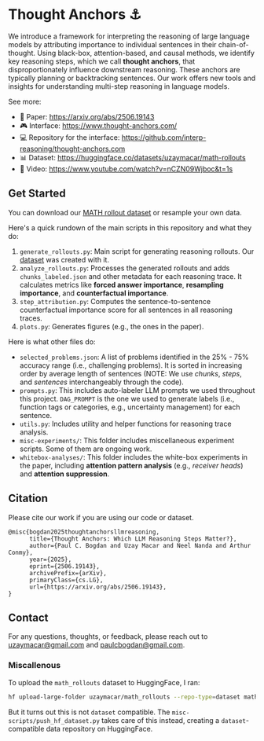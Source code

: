 # Thought Anchors ⚓

We introduce a framework for interpreting the reasoning of large language models by attributing importance to individual sentences in their chain-of-thought. Using black-box, attention-based, and causal methods, we identify key reasoning steps, which we call **thought anchors**, that disproportionately influence downstream reasoning. These anchors are typically planning or backtracking sentences. Our work offers new tools and insights for understanding multi-step reasoning in language models.

See more:
* 📄 Paper: https://arxiv.org/abs/2506.19143
* 🎮 Interface: https://www.thought-anchors.com/
* 💻 Repository for the interface: https://github.com/interp-reasoning/thought-anchors.com
* 📊 Dataset: https://huggingface.co/datasets/uzaymacar/math-rollouts
* 🎥 Video: https://www.youtube.com/watch?v=nCZN09Wjboc&t=1s 

## Get Started

You can download our [MATH rollout dataset](https://huggingface.co/datasets/uzaymacar/math-rollouts) or resample your own data.

Here's a quick rundown of the main scripts in this repository and what they do:

1. `generate_rollouts.py`: Main script for generating reasoning rollouts. Our [dataset](https://huggingface.co/datasets/uzaymacar/math-rollouts) was created with it.
2. `analyze_rollouts.py`: Processes the generated rollouts and adds `chunks_labeled.json` and other metadata for each reasoning trace. It calculates metrics like **forced answer importance**, **resampling importance**, and **counterfactual importance**.
3. `step_attribution.py`: Computes the sentence-to-sentence counterfactual importance score for all sentences in all reasoning traces.
4. `plots.py`: Generates figures (e.g., the ones in the paper).

Here is what other files do:
* `selected_problems.json`: A list of problems identified in the 25% - 75% accuracy range (i.e., challenging problems). It is sorted in increasing order by average length of sentences (NOTE: We use *chunks*, *steps*, and *sentences* interchangeably through the code).
* `prompts.py`: This includes auto-labeler LLM prompts we used throughout this project. `DAG_PROMPT` is the one we used to generate labels (i.e., function tags or categories, e.g., uncertainty management) for each sentence.
* `utils.py`: Includes utility and helper functions for reasoning trace analysis.
* `misc-experiments/`: This folder includes miscellaneous experiment scripts. Some of them are ongoing work.
* `whitebox-analyses/`: This folder includes the white-box experiments in the paper, including **attention pattern analysis** (e.g., *receiver heads*) and **attention suppression**.

## Citation

Please cite our work if you are using our code or dataset.

```
@misc{bogdan2025thoughtanchorsllmreasoning,
      title={Thought Anchors: Which LLM Reasoning Steps Matter?},
      author={Paul C. Bogdan and Uzay Macar and Neel Nanda and Arthur Conmy},
      year={2025},
      eprint={2506.19143},
      archivePrefix={arXiv},
      primaryClass={cs.LG},
      url={https://arxiv.org/abs/2506.19143},
}
```

## Contact

For any questions, thoughts, or feedback, please reach out to [uzaymacar@gmail.com](mailto:uzaymacar@gmail.com) and [paulcbogdan@gmail.com](mailto:paulcbogdan@gmail.com).


### Miscallenous

To upload the `math_rollouts` dataset to HuggingFace, I ran:

```bash
hf upload-large-folder uzaymacar/math_rollouts --repo-type=dataset math_rollouts
```

But it turns out this is not `dataset` compatible. The `misc-scripts/push_hf_dataset.py` takes care of this instead, creating a `dataset`-compatible data repository on HuggingFace.

